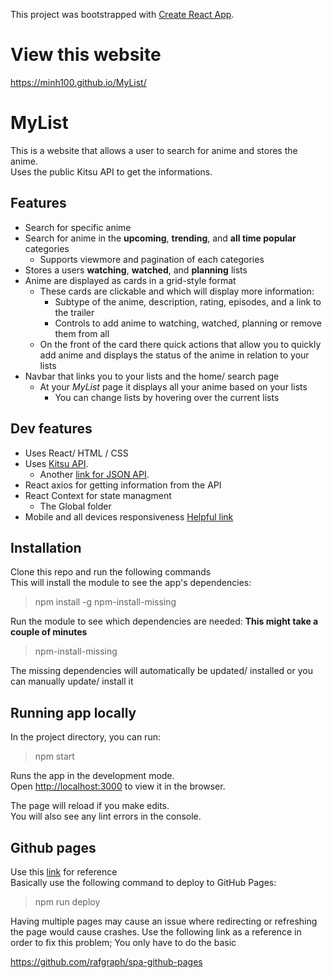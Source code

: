 This project was bootstrapped with [Create React App](https://github.com/facebook/create-react-app).

# View this website

https://minh100.github.io/MyList/

# MyList 

This is a website that allows a user to search for anime and stores the anime.<br/>
Uses the public Kitsu API to get the informations.

## Features

- Search for specific anime
- Search for anime in the **upcoming**, **trending**, and **all time popular** categories
  - Supports viewmore and pagination of each categories
- Stores a users **watching**, **watched**, and **planning** lists
- Anime are displayed as cards in a grid-style format
  - These cards are clickable and which will display more information:
    - Subtype of the anime, description, rating, episodes, and a link to the trailer
    - Controls to add anime to watching, watched, planning or remove them from all
  - On the front of the card there quick actions that allow you to quickly add anime and displays the status of the anime in relation to your lists
- Navbar that links you to your lists and the home/ search page
  - At your *MyList* page it displays all your anime based on your lists
    - You can change lists by hovering over the current lists

## Dev features

- Uses React/ HTML / CSS
- Uses [Kitsu API](https://kitsu.docs.apiary.io/#reference/anime/anime/fetch-collection?console=1).
  - Another [link for JSON API](https://hummingbird-me.github.io/api-docs/#tag/Manga/paths/~1manga/post).
- React axios for getting information from the API
- React Context for state managment
  - The Global folder
- Mobile and all devices responsiveness [Helpful link](https://css-tricks.com/snippets/css/media-queries-for-standard-devices/)

## Installation

Clone this repo and run the following commands<br/>
This will install the module to see the app's dependencies:

> npm install -g npm-install-missing

Run the module to see which dependencies are needed:  **This might take a couple of minutes**

> npm-install-missing

The missing dependencies will automatically be updated/ installed or you can manually update/ install it


## Running app locally

In the project directory, you can run:

> npm start

Runs the app in the development mode.<br />
Open [http://localhost:3000](http://localhost:3000) to view it in the browser.

The page will reload if you make edits.<br />
You will also see any lint errors in the console.

## Github pages

Use this [link](https://dev.to/yuribenjamin/how-to-deploy-react-app-in-github-pages-2a1f) for reference<br/>
Basically use the following command to deploy to GitHub Pages:
> npm run deploy

Having multiple pages may cause an issue where redirecting or refreshing the page would cause crashes.
Use the following link as a reference in order to fix this problem; You only have to do the basic

https://github.com/rafgraph/spa-github-pages
